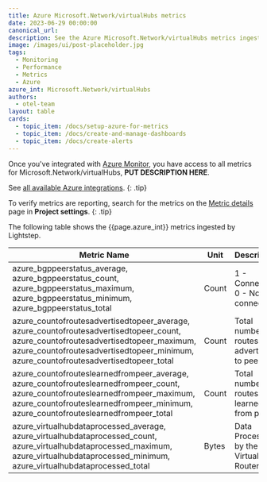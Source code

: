 ```yaml
---
title: Azure Microsoft.Network/virtualHubs metrics
date: 2023-06-29 00:00:00
canonical_url:
description: See the Azure Microsoft.Network/virtualHubs metrics ingested by Lightstep Observability
image: /images/ui/post-placeholder.jpg
tags:
  - Monitoring
  - Performance
  - Metrics
  - Azure
azure_int: Microsoft.Network/virtualHubs
authors:
  - otel-team
layout: table
cards:
  - topic_item: /docs/setup-azure-for-metrics
  - topic_item: /docs/create-and-manage-dashboards
  - topic_item: /docs/create-alerts
---
```

Once you've integrated with [Azure Monitor](/docs/setup-azure-for-metrics), you have access to all metrics for Microsoft.Network/virtualHubs, **PUT DESCRIPTION HERE**. 

See [all available Azure integrations](/docs/azure-metrics).
{: .tip}

To verify metrics are reporting, search for the metrics on the [Metric details](/docs/manage-metric-details) page in **Project settings**.
{: .tip}

The following table shows the {{page.azure_int}} metrics ingested by Lightstep.
<table class="table-aws">
<colgroup><col span="1" style="width: 35%;" /><col span="1" style="width: 15%;" /><col span="1" style="width: 35%;" /></colgroup>
  <thead>
    <th>Metric Name</th>
    <th>Unit</th>
    <th>Description</th>
  </thead>
  <tr>
    <td>azure_bgppeerstatus_average, azure_bgppeerstatus_count, azure_bgppeerstatus_maximum, azure_bgppeerstatus_minimum, azure_bgppeerstatus_total</td>
    <td>Count</td>
    <td>1 - Connected, 0 - Not connected</td>
  </tr>
  <tr>
    <td>azure_countofroutesadvertisedtopeer_average, azure_countofroutesadvertisedtopeer_count, azure_countofroutesadvertisedtopeer_maximum, azure_countofroutesadvertisedtopeer_minimum, azure_countofroutesadvertisedtopeer_total</td>
    <td>Count</td>
    <td>Total number of routes advertised to peer</td>
  </tr>
  <tr>
    <td>azure_countofrouteslearnedfrompeer_average, azure_countofrouteslearnedfrompeer_count, azure_countofrouteslearnedfrompeer_maximum, azure_countofrouteslearnedfrompeer_minimum, azure_countofrouteslearnedfrompeer_total</td>
    <td>Count</td>
    <td>Total number of routes learned from peer</td>
  </tr>
  <tr>
    <td>azure_virtualhubdataprocessed_average, azure_virtualhubdataprocessed_count, azure_virtualhubdataprocessed_maximum, azure_virtualhubdataprocessed_minimum, azure_virtualhubdataprocessed_total</td>
    <td>Bytes</td>
    <td>Data Processed by the Virtual Hub Router</td>
  </tr>
</table>
